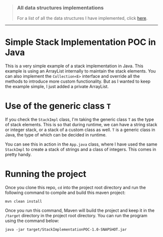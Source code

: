 > ### All data structures implementations
>
> For a list of all the data structures I have implemented, click [here](https://gist.github.com/contactsunny/4a97886c7da57461efa8cd2538a49dbc).

---

# Simple Stack Implementation POC in Java

This is a very simple example of a stack implementation in Java. This example is using an ArrayList internally to maintain
the stack elements. You can also implement the ```Collection<E>``` interface and override all the methods to introduce more custom
functionality. But as I wanted to keep the example simple, I just added a private ArrayList.

# Use of the generic class ```T```

If you check the ```StackImpl``` class, I'm taking the generic class ```T``` as the type of stack elements. This is so that during
runtime, we can have a string stack or integer stack, or a stack of a custom class as well. ```T``` is a generic class in Java,
the type of which can be decided in runtime.

You can see this in action in the ```App.java``` class, where I have used the same ```StackImpl``` to create a stack of strings
and a class of integers. This comes in pretty handy.

# Running the project

Once you clone this repo, ```cd``` into the project root directory and run the following command to compile and build this maven project:

```shell script
mvn clean install
```

Once you run this command, Maven will build the project and keep it in the ```/target``` directory in the project root directory.
You can run the program using the command below:

```shell script
java -jar target/StackImplementationPOC-1.0-SNAPSHOT.jar
```